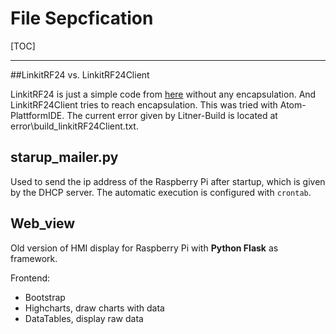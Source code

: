 # File Sepcfication


[TOC]

---
##LinkitRF24 vs. LinkitRF24Client

LinkitRF24 is just a simple code from [here](http://tmrh20.github.io/RF24Ethernet/mqtt_basic_8ino-example.html) without any encapsulation. And LinkitRF24Client tries to reach encapsulation. This was tried with Atom-PlattformIDE. The current error given by Litner-Build is located at error\build\_linkitRF24Client.txt.


## starup_mailer.py

Used to send the ip address of the Raspberry Pi after startup, which is given by the DHCP server.
The automatic execution is configured with `crontab`.

## Web_view

Old version of HMI display for Raspberry Pi with **Python Flask** as framework.

Frontend:

+ Bootstrap
+ Highcharts, draw charts with data
+ DataTables, display raw data
